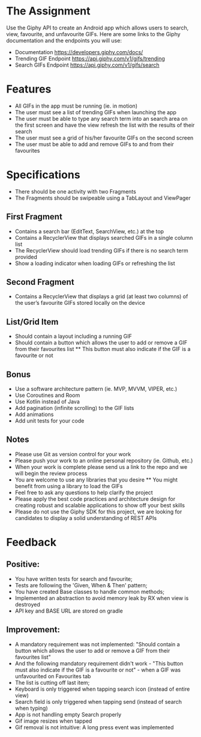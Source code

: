 # The Assignment
Use the Giphy API to create an Android app which allows users to search, view, favourite,
and unfavourite GIFs. Here are some links to the Giphy documentation and the endpoints
you will use:
* Documentation https://developers.giphy.com/docs/
* Trending GIF Endpoint https://api.giphy.com/v1/gifs/trending
* Search GIFs Endpoint https://api.giphy.com/v1/gifs/search

# Features
* All GIFs in the app must be running (ie. in motion)
* The user must see a list of trending GIFs when launching the app
* The user must be able to type any search term into an search area on the first
screen and have the view refresh the list with the results of their search
* The user must see a grid of his/her favourite GIFs on the second screen
* The user must be able to add and remove GIFs to and from their favourites

# Specifications
* There should be one activity with two Fragments
* The Fragments should be swipeable using a TabLayout and ViewPager
## First Fragment
* Contains a search bar (EditText, SearchView, etc.) at the top
* Contains a RecyclerView that displays searched GIFs in a single column list
* The RecyclerView should load trending GIFs if there is no search term provided
* Show a loading indicator when loading GIFs or refreshing the list
## Second Fragment
* Contains a RecyclerView that displays a grid (at least two columns) of the user’s
favourite GIFs stored locally on the device
## List/Grid Item
* Should contain a layout including a running GIF
* Should contain a button which allows the user to add or remove a GIF from their
favourites list
** This button must also indicate if the GIF is a favourite or not

## Bonus
* Use a software architecture pattern (ie. MVP, MVVM, VIPER, etc.)
* Use Coroutines and Room
* Use Kotlin instead of Java
* Add pagination (infinite scrolling) to the GIF lists
* Add animations
* Add unit tests for your code

## Notes
* Please use Git as version control for your work
* Please push your work to an online personal repository (ie. Github, etc.)
* When your work is complete please send us a link to the repo and we will begin the
review process
* You are welcome to use any libraries that you desire
** You might benefit from using a library to load the GIFs
* Feel free to ask any questions to help clarify the project
* Please apply the best code practices and architecture design for creating robust
and scalable applications to show off your best skills
* Please do not use the Giphy SDK for this project, we are looking for candidates to
display a solid understanding of REST APIs

# Feedback
## Positive:
 * You have written tests for search and favourite;
 * Tests are following the 'Given, When & Then' pattern;
 * You have created Base classes to handle common methods;
 * Implemented an abstraction to avoid memory leak by RX when view is destroyed
 * API key and BASE URL are stored on gradle
## Improvement:
 * A mandatory requirement was not implemented: "Should contain a button which allows the user to add or remove a GIF from their favourites list"
 * And the following mandatory requirement didn't work - "This button must also indicate if the GIF is a favourite or not" - when a GIF was unfavourited on Favourites tab
 * The list is cutting off last item;
 * Keyboard is only triggered when tapping search icon (instead of entire view)
 * Search field is only triggered when tapping send (instead of search when typing)
 * App is not handling empty Search properly
 * Gif image resizes when tapped
 * Gif removal is not intuitive: A long press event was implemented